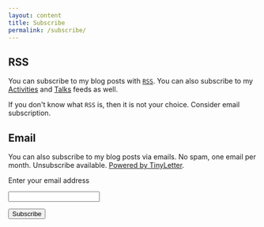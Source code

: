 ```yaml
---
layout: content
title: Subscribe
permalink: /subscribe/
---
```


## RSS

You can subscribe to my blog posts with [`RSS`](https://sobolevn.me/feed.xml).
You can also subscribe to my [Activities](https://sobolevn.me/feed/activities.xml) and [Talks](https://sobolevn.me/feed/talks.xml) feeds as well.

If you don't know what `RSS` is, then it is not your choice.
Consider email subscription.

## Email

You can also subscribe to my blog posts via emails.
No spam, one email per month.
Unsubscribe available.
[Powered by TinyLetter](https://tinyletter.com/sobolevn).

<div class="subscribe-form">
 <form action="https://tinyletter.com/sobolevn" method="post" target="popupwindow" onsubmit="window.open('https://tinyletter.com/sobolevn', 'popupwindow', 'scrollbars=yes,width=800,height=600');return true"><p><label for="tlemail">Enter your email address</label></p><p><input class="subscribe-form__input-text" type="text" name="email" id="tlemail" /></p><input type="hidden" value="1" name="embed"/><input class="subscribe-form__input-submit" type="submit" value="Subscribe" /></form>
</div>
